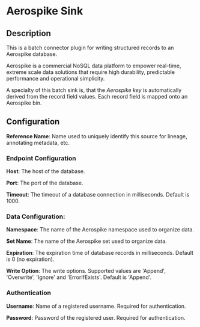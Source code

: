
# Aerospike Sink

## Description
This is a batch connector plugin for writing structured records to an Aerospike database. 

Aerospike is a commercial NoSQL data platform to empower real-time, extreme scale data solutions 
that require high durability, predictable performance and operational simplicity.

A specialty of this batch sink is, that the *Aerospike key* is automatically derived
from the record field values. Each record field is mapped onto an Aerospike bin.

## Configuration
**Reference Name**: Name used to uniquely identify this source for lineage, annotating metadata, etc.

### Endpoint Configuration
**Host**: The host of the database.

**Port**: The port of the database.

**Timeout**: The timeout of a database connection in milliseconds. Default is 1000.

### Data Configuration:
**Namespace**: The name of the Aerospike namespace used to organize data.

**Set Name**: The name of the Aerospike set used to organize data.

**Expiration**: The expiration time of database records in milliseconds. Default is 0 (no expiration).

**Write Option**: The write options. Supported values are 'Append', 'Overwrite', 'Ignore' and 'ErrorIfExists'. 
Default is 'Append'.

### Authentication
**Username**: Name of a registered username. Required for authentication.

**Password**: Password of the registered user. Required for authentication.
